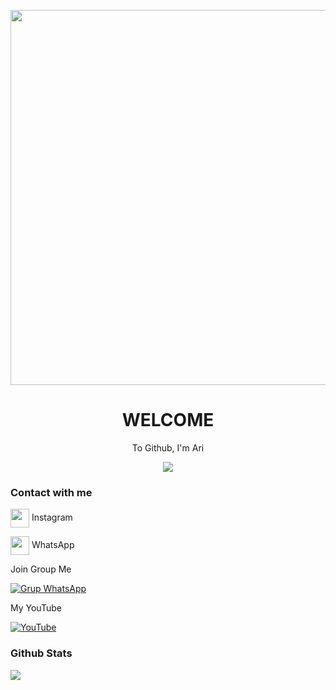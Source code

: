 <p align="center">
<img src="https://i.ibb.co/ZNsDKDx/2515.jpg" width="600" height="600"/>
</p>
<h1 align='center'>WELCOME</h1>
<p align='center'>To Github, I'm Ari</p>
<p align='center'>
</p>
 
 <p align="center">
 <img src="https://komarev.com/ghpvc/?username=AriGans&color=blue&label=Profile Views" />
 </p>
<h3 align="left">Contact with me</h3>
<p align="left"><a href="https://instagram.com/my.siraj" target="blank"><img align="center" src="https://storage.caliph71.xyz/img/instagram.svg" height="30" width="30" /></a> Instagram
<p align="left"><a href="https://Wa.me/6285796430430" target="blank"><img align="center" src="https://storage.caliph71.xyz/img/whatsapp.svg" height="30" width="30" /></a> WhatsApp
</p>
Join Group Me

[![Grup WhatsApp](https://img.shields.io/badge/WhatsApp%20Group-25D366?style=for-the-badge&logo=whatsapp&logoColor=white)](https://chat.whatsapp.com/FLuvwjV0Y5r4DFqrg8u2o9)
</p>
My YouTube

[![YouTube](https://img.shields.io/badge/YouTube-Video-red)](https://youtube.com/channel/UC6V92yHKrzB5oVS7sMWHs-g)
<h3 align="left">Github Stats</h3>
<p align="left">
<img src="https://github-readme-stats.vercel.app/api?username=AriGans&bg_color=30,e96443,904e95&title_color=fff&text_color=fff&count_private=true&include_all_commits=true&icon_color=fff&hide_border=false&show_icons=falze" /></a>